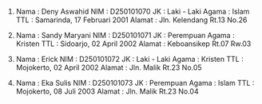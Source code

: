 1. Nama   : Deny Aswahid
   NIM    : D250101070
   JK     : Laki - Laki
   Agama  : Islam
   TTL    : Samarinda, 17 Februari 2001
   Alamat : Jln. Kelendang Rt.13 No.26

2. Nama   : Sandy Maryani
   NIM    : D250101071
   JK     : Perempuan
   Agama  : Kristen
   TTL    : Sidoarjo, 02 April 2002
   Alamat : Keboansikep Rt.07 Rw.03

3. Nama   : Erick 
   NIM    : D250101072
   JK     : Laki - Laki
   Agama  : Kristen
   TTL    : Mojokerto, 02 April 2002
   Alamat : Jln. Malik Rt.23 No.05

4. Nama   : Eka Sulis
   NIM    : D250101073
   JK     : Perempuan
   Agama  : Islam
   TTL    : Mojokerto, 08 Juli 2003
   Alamat : Jln. Malik Rt.23 No.04
